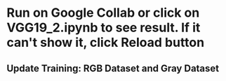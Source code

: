 # Run on Google Collab or click on VGG19_2.ipynb to see result. If it can't show it, click Reload button 
## Update Training: RGB Dataset and Gray Dataset 
